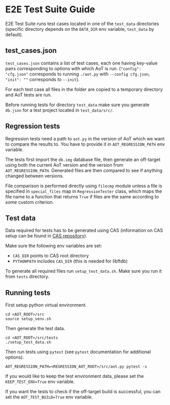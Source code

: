 # E2E Test Suite Guide

E2E Test Suite runs test cases located in one of the `test_data` directories
(specific directory depends on the `DATA_DIR` env variable, `test_data` by
default). 

## test_cases.json

`test_cases.json` contains a list of test cases, each one having key-value
pairs corresponding to options with which AoT is run. (`"config": "cfg.json"`
corresponds to running `./aot.py` with `--config cfg.json`, `"init": ""`
corresponds to `--init`).

For each test case all files in the folder are copied to a temporary directory
and AoT tests are run.

Before running tests for directory `test_data` make sure you generate `db.json`
for a test project located in `test_data/src/`.

## Regression tests

Regression tests need a path to `aot.py` in the version of AoT which we want
to compare the results to. You have to provide it in `AOT_REGRESSION_PATH` env
variable.

The tests first import the `db.img` database file, then generate an off-target
using both the current AoT version and the version from `AOT_REGRESSION_PATH`.
Generated files are then compared to see if anything changed between versions.

File comparison is performed directly using `filecmp` module unless a file is
specified in `special_files` map in `RegressionTester` class, which maps the
file name to a function that returns `True` if files are the same according to
some custom criterion.

## Test data

Data required for tests has to be generated using CAS (information on CAS
setup can be found in [CAS repository](https://github.com/Samsung/CAS)). 

Make sure the following env variables are set:
- `CAS_DIR` points to CAS root directory
- `PYTHONPATH` includes `CAS_DIR` (this is needed for libftdb)

To generate all required files run `setup_test_data.sh`. Make sure you run it
from `tests` directory.

## Running tests

First setup python virtual environment.
```
cd <AOT_ROOT>/src
source setup_venv.sh
```
Then generate the test data.
```
cd <AOT_ROOT>/src/tests
./setup_test_data.sh
```
Then run tests using `pytest` (see `pytest` documentation for additional options).
```
AOT_REGRESSION_PATH=<REGRESSION_AOT_ROOT>/src/aot.py pytest -s
```

If you would like to keep the test environment data, please set the `KEEP_TEST_ENV=True` env variable.

If you want the tests to check if the off-target build is successful, you can set
the `AOT_TEST_BUILD=True` env variable.
